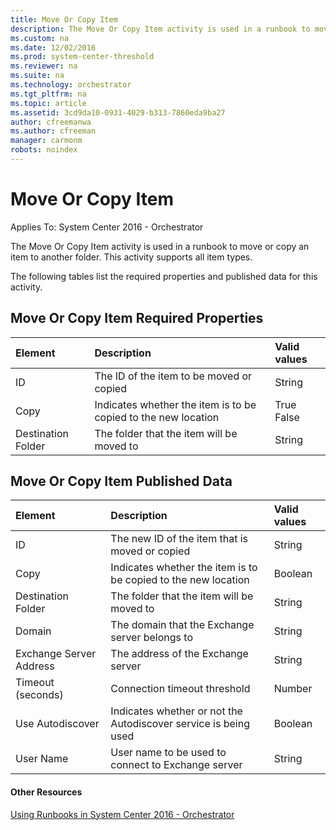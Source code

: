 ```yaml
---
title: Move Or Copy Item
description: The Move Or Copy Item activity is used in a runbook to move or copy an item to another folder.
ms.custom: na
ms.date: 12/02/2016
ms.prod: system-center-threshold
ms.reviewer: na
ms.suite: na
ms.technology: orchestrator
ms.tgt_pltfrm: na
ms.topic: article
ms.assetid: 3cd9da10-0931-4029-b313-7860eda9ba27
author: cfreemanwa
ms.author: cfreeman
manager: carmonm
robots: noindex
---
```

Move Or Copy Item
=================

Applies To: System Center 2016 - Orchestrator

The Move Or Copy Item activity is used in a runbook to move or copy an item to another folder. This activity supports all item types.

The following tables list the required properties and published data for this activity.

Move Or Copy Item Required Properties
-------------------------------------

| **Element**   | **Description**   | **Valid values** |
|:---|:---|:---|
| ID   | The ID of the item to be moved or copied   | String   |
| Copy   | Indicates whether the item is to be copied to the new location | True<br>False   |
| Destination Folder | The folder that the item will be moved to   | String   |

Move Or Copy Item Published Data
--------------------------------

| **Element**   | **Description**   | **Valid values** |
|:---|:---|:---|
| ID   | The new ID of the item that is moved or copied   | String   |
| Copy   | Indicates whether the item is to be copied to the new location  | Boolean   |
| Destination Folder   | The folder that the item will be moved to   | String   |
| Domain   | The domain that the Exchange server belongs to   | String   |
| Exchange Server Address | The address of the Exchange server   | String   |
| Timeout (seconds)   | Connection timeout threshold   | Number   |
| Use Autodiscover   | Indicates whether or not the Autodiscover service is being used | Boolean   |
| User Name   | User name to be used to connect to Exchange server   | String   |

#### Other Resources

[Using Runbooks in System Center 2016 - Orchestrator](https://technet.microsoft.com/en-us/library/hh403791.aspx) <br> <br>
